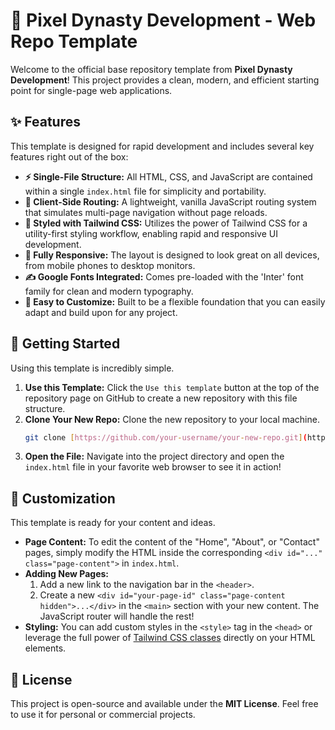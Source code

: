 # 👑 Pixel Dynasty Development - Web Repo Template

Welcome to the official base repository template from **Pixel Dynasty Development**! This project provides a clean, modern, and efficient starting point for single-page web applications.

<!-- ![Pixel Dynasty Template Preview](https://placehold.co/800x400/111827/3b82f6?text=Template+Preview) -->

## ✨ Features

This template is designed for rapid development and includes several key features right out of the box:

- **⚡ Single-File Structure:** All HTML, CSS, and JavaScript are contained within a single `index.html` file for simplicity and portability.
- **🧭 Client-Side Routing:** A lightweight, vanilla JavaScript routing system that simulates multi-page navigation without page reloads.
- **🎨 Styled with Tailwind CSS:** Utilizes the power of Tailwind CSS for a utility-first styling workflow, enabling rapid and responsive UI development.
- **📱 Fully Responsive:** The layout is designed to look great on all devices, from mobile phones to desktop monitors.
- **✍️ Google Fonts Integrated:** Comes pre-loaded with the 'Inter' font family for clean and modern typography.
- **🧩 Easy to Customize:** Built to be a flexible foundation that you can easily adapt and build upon for any project.

## 🚀 Getting Started

Using this template is incredibly simple.

1.  **Use this Template:** Click the `Use this template` button at the top of the repository page on GitHub to create a new repository with this file structure.
2.  **Clone Your New Repo:** Clone the new repository to your local machine.
    ```bash
    git clone [https://github.com/your-username/your-new-repo.git](https://github.com/your-username/your-new-repo.git)
    ```
3.  **Open the File:** Navigate into the project directory and open the `index.html` file in your favorite web browser to see it in action!

## 🔧 Customization

This template is ready for your content and ideas.

- **Page Content:** To edit the content of the "Home", "About", or "Contact" pages, simply modify the HTML inside the corresponding `<div id="..." class="page-content">` in `index.html`.
- **Adding New Pages:**
  1.  Add a new link to the navigation bar in the `<header>`.
  2.  Create a new `<div id="your-page-id" class="page-content hidden">...</div>` in the `<main>` section with your new content.
      The JavaScript router will handle the rest!
- **Styling:** You can add custom styles in the `<style>` tag in the `<head>` or leverage the full power of [Tailwind CSS classes](https://tailwindcss.com/docs) directly on your HTML elements.

## 📄 License

This project is open-source and available under the **MIT License**. Feel free to use it for personal or commercial projects.
